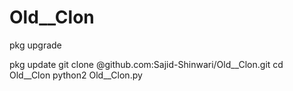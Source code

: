 # Old__Clon
pkg upgrade

pkg update
git clone @github.com:Sajid-Shinwari/Old__Clon.git
cd Old__Clon
python2 Old__Clon.py
